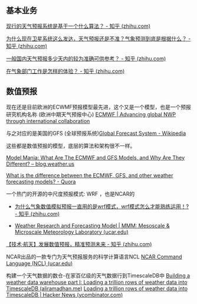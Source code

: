 ## 基本业务

[现行的天气预报系统是基于一个什么算法？ - 知乎 (zhihu.com)](https://www.zhihu.com/question/22319416)

[为什么现在卫星系统这么发达，天气预报还是不准？气象预测到底是根据什么？ - 知乎 (zhihu.com)](https://www.zhihu.com/question/422042735)

[一般国内天气预报多少天内的较为准确可供参考？ - 知乎 (zhihu.com)](https://www.zhihu.com/question/22786828)

[在气象部门工作是怎样的体验？ - 知乎 (zhihu.com)](https://www.zhihu.com/question/26680533)




## 数值预报

现在还是目前欧洲的ECWMF预报模型最先进，这个又是一个模型，也是一个预报研究机构名称 (欧洲中期天气预报中心) [ECMWF | Advancing global NWP through international collaboration](https://www.ecmwf.int/)

与之对应的是美国的GFS (全球预报系统)[Global Forecast System - Wikipedia](https://en.wikipedia.org/wiki/Global_Forecast_System)

这些都是数值预报的模型，底层的算法和架构很不一样。

[Model Mania: What Are The ECMWF and GFS Models, and Why Are They Different? – blog.weather.us](https://blog.weather.us/model-mania-what-are-the-ecmwf-and-gfs-models-and-why-are-they-different/)

[What is the difference between the ECMWF, GFS, and other weather forecasting models? - Quora](https://www.quora.com/What-is-the-difference-between-the-ECMWF-GFS-and-other-weather-forecasting-models)



一个热门的开源的中尺度预报模式: WRF ，也是NCAR的
- [为什么气象数值模拟预报一直用的是wrf模式，wrf模式怎么才能熟练运用！? - 知乎 (zhihu.com)](https://www.zhihu.com/question/24751589)

- [Weather Research and Forecasting Model | MMM: Mesoscale & Microscale Meteorology Laboratory (ucar.edu)](https://www.mmm.ucar.edu/weather-research-and-forecasting-model)




[【技术·航天】发展数值预报，精准预测未来 - 知乎 (zhihu.com)](https://zhuanlan.zhihu.com/p/140877315)



NCAR出品的一款专门为天气预报服务的科学计算语言NCL [NCAR Command Language (NCL) (ucar.edu)](https://www.ncl.ucar.edu/)



构建一个天气数据的数仓-在家百亿级的天气数据行到TimescaleDB中  [Building a weather data warehouse part I: Loading a trillion rows of weather data into TimescaleDB (aliramadhan.me)](https://aliramadhan.me/2024/03/31/trillion-rows.html)   [Loading a trillion rows of weather data into TimescaleDB | Hacker News (ycombinator.com)](https://news.ycombinator.com/item?id=40051191)

